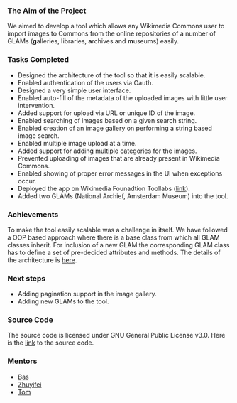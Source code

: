 ### The Aim of the Project

We aimed to develop a tool which allows any Wikimedia Commons user to import images to Commons from the online repositories 
of a number of GLAMs (**g**alleries, **l**ibraries, **a**rchives and **m**useums) easily.

### Tasks Completed

- Designed the architecture of the tool so that it is easily scalable.
- Enabled authentication of the users via Oauth.
- Designed a very simple user interface.
- Enabled auto-fill of the metadata of the uploaded images with little user intervention.
- Added support for upload via URL or unique ID of the image.
- Enabled searching of images based on a given search string.
- Enabled creation of an image gallery on performing a string based image search.
- Enabled multiple image upload at a time.
- Added support for adding multiple categories for the images.
- Prevented uploading of images that are already present in Wikimedia Commons.
- Enabled showing of proper error messages in the UI when exceptions occur.
- Deployed the app on Wikimedia Founadtion Toollabs ([link](https://tools.wmflabs.org/glam2commons/)).
- Added two GLAMs (National Archief, Amsterdam Museum) into the tool.

### Achievements

To make the tool easily scalable was a challenge in itself. We have followed a OOP based approach where there is a base class from which all GLAM classes inherit. For inclusion of a new GLAM the corresponding GLAM class has to define a set of pre-decided attributes and methods. The details of the architecture is [here](https://commons.m.wikimedia.org/wiki/User:Infobliss/Glam2Commons/How_to_add_a_new_glam).

### Next steps

- Adding pagination support in the image gallery.
- Adding new GLAMs to the tool.

### Source Code

The source code is licensed under GNU General Public License v3.0. Here is the [link](https://github.com/infobliss/sibutest2) to the source code.

### Mentors

- [Bas](https://github.com/basvb)
- [Zhuyifei](https://github.com/zhuyifei1999)
- [Tom](https://github.com/tom29739)

